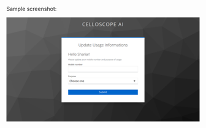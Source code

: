Sample screenshot:

![alt text](https://github.com/Shariar076/keycloak-extensions/blob/main/Screenshot.png?raw=true)